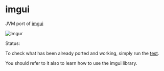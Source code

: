 # imgui

JVM port of [imgui](https://github.com/ocornut/imgui)

![Imgur](http://i.imgur.com/0tsoWEP.png)

Status:

To check what has been already ported and working, simply run the [test](https://github.com/kotlin-graphics/imgui/blob/master/src/test/kotlin/imgui/test.kt).

You should refer to it also to learn how to use the imgui library.
